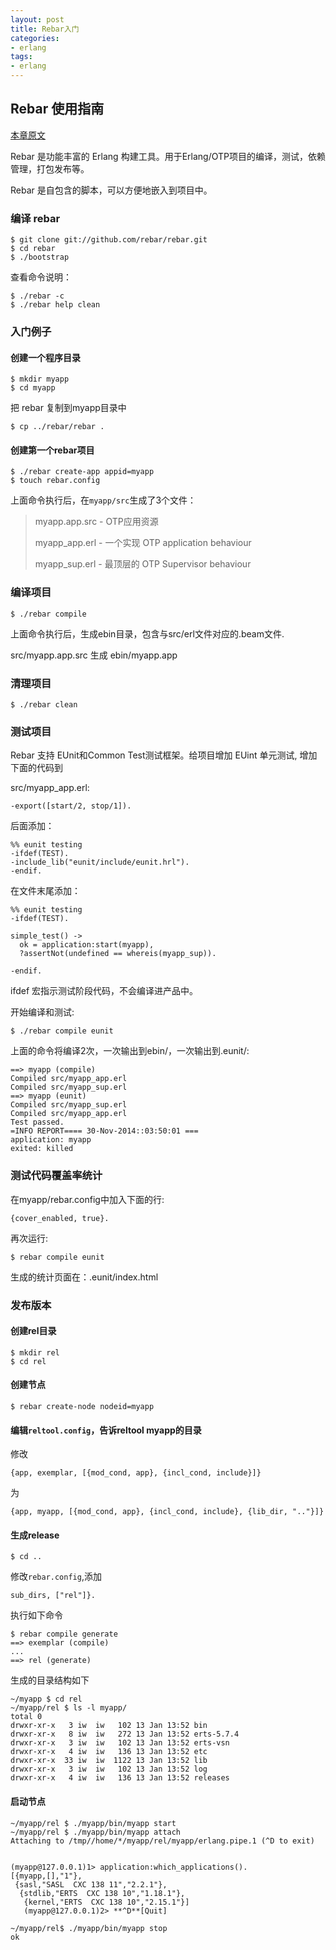 ```yaml
---
layout: post
title: Rebar入门
categories:
- erlang
tags:
- erlang
---
```

## Rebar 使用指南


[本章原文](https://github.com/rebar/rebar/wiki/Getting-started)

Rebar 是功能丰富的 Erlang 构建工具。用于Erlang/OTP项目的编译，测试，依赖管理，打包发布等。

Rebar 是自包含的脚本，可以方便地嵌入到项目中。

### 编译 rebar

```
$ git clone git://github.com/rebar/rebar.git
$ cd rebar
$ ./bootstrap
```

查看命令说明：

```
$ ./rebar -c
$ ./rebar help clean
```
### 入门例子

#### 创建一个程序目录

```
$ mkdir myapp
$ cd myapp
```
把 rebar 复制到myapp目录中

```
$ cp ../rebar/rebar .
```
#### 创建第一个rebar项目

```
$ ./rebar create-app appid=myapp
$ touch rebar.config
```
上面命令执行后，在```myapp/src```生成了3个文件：

> myapp.app.src - OTP应用资源
> 
> myapp_app.erl - 一个实现 OTP application behaviour
> 
> myapp_sup.erl - 最顶层的 OTP Supervisor behaviour

### 编译项目

```
$ ./rebar compile
```
上面命令执行后，生成ebin目录，包含与src/erl文件对应的.beam文件.

src/myapp.app.src 生成 ebin/myapp.app

### 清理项目

```
$ ./rebar clean
```
### 测试项目

Rebar 支持 EUnit和Common Test测试框架。给项目增加 EUint 单元测试,  增加下面的代码到

src/myapp_app.erl:

```
-export([start/2, stop/1]). 
```
后面添加：

```
%% eunit testing
-ifdef(TEST).
-include_lib("eunit/include/eunit.hrl").
-endif.
```
在文件末尾添加：

```
%% eunit testing
-ifdef(TEST).

simple_test() ->
  ok = application:start(myapp),
  ?assertNot(undefined == whereis(myapp_sup)).

-endif.
```
ifdef 宏指示测试阶段代码，不会编译进产品中。

开始编译和测试:

```
$ ./rebar compile eunit
```

上面的命令将编译2次，一次输出到ebin/，一次输出到.eunit/:

```
==> myapp (compile)
Compiled src/myapp_app.erl
Compiled src/myapp_sup.erl
==> myapp (eunit)
Compiled src/myapp_sup.erl
Compiled src/myapp_app.erl
Test passed.
=INFO REPORT==== 30-Nov-2014::03:50:01 ===
application: myapp
exited: killed
```

### 测试代码覆盖率统计

在myapp/rebar.config中加入下面的行:

```
{cover_enabled, true}.
```
再次运行:

```
$ rebar compile eunit
```
生成的统计页面在：.eunit/index.html


### 发布版本

#### 创建rel目录

```
$ mkdir rel
$ cd rel
```
#### 创建节点

```
$ rebar create-node nodeid=myapp
```


#### 编辑```reltool.config```，告诉reltool myapp的目录

修改

```
{app, exemplar, [{mod_cond, app}, {incl_cond, include}]}
```
为

```
{app, myapp, [{mod_cond, app}, {incl_cond, include}, {lib_dir, ".."}]}
```

#### 生成release

```
$ cd ..
```
修改```rebar.config```,添加

```
sub_dirs, ["rel"]}.
```

执行如下命令

```
$ rebar compile generate
==> exemplar (compile)
...
==> rel (generate)
```

生成的目录结构如下

```
~/myapp $ cd rel
~/myapp/rel $ ls -l myapp/
total 0
drwxr-xr-x   3 iw  iw   102 13 Jan 13:52 bin
drwxr-xr-x   8 iw  iw   272 13 Jan 13:52 erts-5.7.4
drwxr-xr-x   3 iw  iw   102 13 Jan 13:52 erts-vsn
drwxr-xr-x   4 iw  iw   136 13 Jan 13:52 etc
drwxr-xr-x  33 iw  iw  1122 13 Jan 13:52 lib
drwxr-xr-x   3 iw  iw   102 13 Jan 13:52 log
drwxr-xr-x   4 iw  iw   136 13 Jan 13:52 releases
```

#### 启动节点

```
~/myapp/rel $ ./myapp/bin/myapp start
~/myapp/rel $ ./myapp/bin/myapp attach
Attaching to /tmp//home/*/myapp/rel/myapp/erlang.pipe.1 (^D to exit)


(myapp@127.0.0.1)1> application:which_applications().
[{myapp,[],"1"},
 {sasl,"SASL  CXC 138 11","2.2.1"},
  {stdlib,"ERTS  CXC 138 10","1.18.1"},
   {kernel,"ERTS  CXC 138 10","2.15.1"}]
   (myapp@127.0.0.1)2> **^D**[Quit]
   
~/myapp/rel$ ./myapp/bin/myapp stop
ok
```




